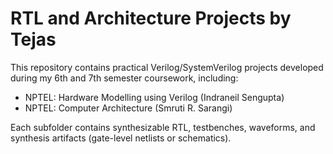 # RTL and Architecture Projects by Tejas

This repository contains practical Verilog/SystemVerilog projects developed during my 6th and 7th semester coursework, including:

- NPTEL: Hardware Modelling using Verilog (Indraneil Sengupta)
- NPTEL: Computer Architecture (Smruti R. Sarangi)

Each subfolder contains synthesizable RTL, testbenches, waveforms, and synthesis artifacts (gate-level netlists or schematics).
